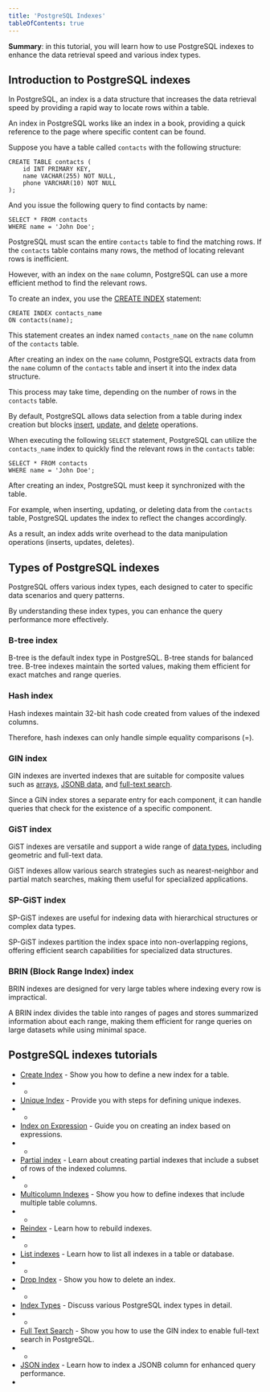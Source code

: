 ```yaml
---
title: 'PostgreSQL Indexes'
tableOfContents: true
---
```


**Summary**: in this tutorial, you will learn how to use PostgreSQL indexes to enhance the data retrieval speed and various index types.



## Introduction to PostgreSQL indexes



In PostgreSQL, an index is a data structure that increases the data retrieval speed by providing a rapid way to locate rows within a table.



An index in PostgreSQL works like an index in a book, providing a quick reference to the page where specific content can be found.



Suppose you have a table called `contacts` with the following structure:



```
CREATE TABLE contacts (
    id INT PRIMARY KEY,
    name VACHAR(255) NOT NULL,
    phone VARCHAR(10) NOT NULL
);
```



And you issue the following query to find contacts by name:



```
SELECT * FROM contacts
WHERE name = 'John Doe';
```



PostgreSQL must scan the entire `contacts` table to find the matching rows. If the `contacts` table contains many rows, the method of locating relevant rows is inefficient.



However, with an index on the `name` column, PostgreSQL can use a more efficient method to find the relevant rows.



To create an index, you use the [CREATE INDEX](https://www.postgresqltutorial.com/postgresql-indexes/postgresql-create-index/) statement:



```
CREATE INDEX contacts_name
ON contacts(name);
```



This statement creates an index named `contacts_name` on the `name` column of the `contacts` table.



After creating an index on the `name` column, PostgreSQL extracts data from the `name` column of the `contacts` table and insert it into the index data structure.



This process may take time, depending on the number of rows in the `contacts` table.



By default, PostgreSQL allows data selection from a table during index creation but blocks [insert](/docs/postgresql/postgresql-insert/), [update](https://www.postgresqltutorial.com/postgresql-tutorial/postgresql-update/), and [delete](https://www.postgresqltutorial.com/postgresql-tutorial/postgresql-delete) operations.



When executing the following `SELECT` statement, PostgreSQL can utilize the `contacts_name` index to quickly find the relevant rows in the `contacts` table:



```
SELECT * FROM contacts
WHERE name = 'John Doe';
```



After creating an index, PostgreSQL must keep it synchronized with the table.



For example, when inserting, updating, or deleting data from the `contacts` table, PostgreSQL updates the index to reflect the changes accordingly.



As a result, an index adds write overhead to the data manipulation operations (inserts, updates, deletes).



## Types of PostgreSQL indexes



PostgreSQL offers various index types, each designed to cater to specific data scenarios and query patterns.



By understanding these index types, you can enhance the query performance more effectively.



### B-tree index



B-tree is the default index type in PostgreSQL. B-tree stands for balanced tree. B-tree indexes maintain the sorted values, making them efficient for exact matches and range queries.



### Hash index



Hash indexes maintain 32-bit hash code created from values of the indexed columns.



Therefore, hash indexes can only handle simple equality comparisons (=).



### GIN index



GIN indexes are inverted indexes that are suitable for composite values such as [arrays](/docs/postgresql/postgresql-array/), [JSONB data](https://www.postgresqltutorial.com/postgresql-indexes/postgresql-json-index/), and [full-text search](https://www.postgresqltutorial.com/postgresql-indexes/postgresql-full-text-search).



Since a GIN index stores a separate entry for each component, it can handle queries that check for the existence of a specific component.



### GiST index



GiST indexes are versatile and support a wide range of [data types](/docs/postgresql/postgresql-data-types), including geometric and full-text data.



GiST indexes allow various search strategies such as nearest-neighbor and partial match searches, making them useful for specialized applications.



### SP-GiST index



SP-GiST indexes are useful for indexing data with hierarchical structures or complex data types.



SP-GiST indexes partition the index space into non-overlapping regions, offering efficient search capabilities for specialized data structures.



### BRIN (Block Range Index) index



BRIN indexes are designed for very large tables where indexing every row is impractical.



A BRIN index divides the table into ranges of pages and stores summarized information about each range, making them efficient for range queries on large datasets while using minimal space.



## PostgreSQL indexes tutorials



- [Create Index](https://www.postgresqltutorial.com/postgresql-indexes/postgresql-create-index/) - Show you how to define a new index for a table.
- -
- [Unique Index](https://www.postgresqltutorial.com/postgresql-indexes/postgresql-unique-index/) - Provide you with steps for defining unique indexes.
- -
- [Index on Expression](https://www.postgresqltutorial.com/postgresql-indexes/postgresql-index-on-expression/) - Guide you on creating an index based on expressions.
- -
- [Partial index](https://www.postgresqltutorial.com/postgresql-indexes/postgresql-partial-index/) - Learn about creating partial indexes that include a subset of rows of the indexed columns.
- -
- [Multicolumn Indexes](https://www.postgresqltutorial.com/postgresql-indexes/postgresql-multicolumn-indexes/) - Show you how to define indexes that include multiple table columns.
- -
- [Reindex](https://www.postgresqltutorial.com/postgresql-indexes/postgresql-reindex/) - Learn how to rebuild indexes.
- -
- [List indexes](https://www.postgresqltutorial.com/postgresql-indexes/postgresql-list-indexes/) - Learn how to list all indexes in a table or database.
- -
- [Drop Index](https://www.postgresqltutorial.com/postgresql-indexes/postgresql-drop-index/) - Show you how to delete an index.
- -
- [Index Types](https://www.postgresqltutorial.com/postgresql-indexes/postgresql-index-types/) - Discuss various PostgreSQL index types in detail.
- -
- [Full Text Search](https://www.postgresqltutorial.com/postgresql-indexes/postgresql-full-text-search/) - Show you how to use the GIN index to enable full-text search in PostgreSQL.
- -
- [JSON index](https://www.postgresqltutorial.com/postgresql-indexes/postgresql-json-index/) - Learn how to index a JSONB column for enhanced query performance.
- 
